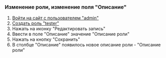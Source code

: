 ### Изменение роли, изменение поля "Описание"

1. [Войти на сайт с пользователем "admin"](../../../../0.%20Шаги/1.%20Войти%20на%20сайт%20с%20пользователем%20username.md)
1. [Создать роль "tester"](../../../../0.%20Шаги/4.%20Создать%20роль%20с%20именем%20userrole.md)
1. Нажать на иконку "Редактировать запись"
1. Ввести в поле "Описание" значение "Описание роли"
1. Нажать на кнопку "Сохранить"
1. В столбце "Описание" появилось новое описание роли - "Описание роли"